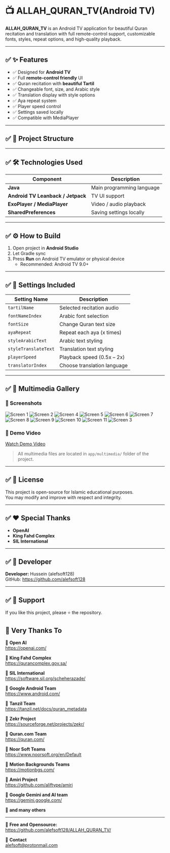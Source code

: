 # 📺 ALLAH_QURAN_TV(Android TV)

**ALLAH_QURAN_TV** is an Android TV application for beautiful Quran recitation and translation with full remote-control support, customizable fonts, styles, repeat options, and high-quality playback.

---

## ✅ ✨ Features

- ✅ Designed for **Android TV**  
- ✅ Full **remote-control friendly** UI  
- ✅ Quran recitation with **beautiful Tartil**  
- ✅ Changeable font, size, and Arabic style  
- ✅ Translation display with style options  
- ✅ Aya repeat system  
- ✅ Player speed control  
- ✅ Settings saved locally  
- ✅ Compatible with MediaPlayer

---

## ✅ 📂 Project Structure


---

## ✅ 🛠 Technologies Used

| Component | Description |
|----------|-------------|
| **Java** | Main programming language |
| **Android TV Leanback / Jetpack** | TV UI support |
| **ExoPlayer / MediaPlayer** | Video / audio playback |
| **SharedPreferences** | Saving settings locally |

---

## ✅ ⚙️ How to Build

1. Open project in **Android Studio**
2. Let Gradle sync
3. Press **Run** on Android TV emulator or physical device  
   - Recommended: Android TV 9.0+

---

## ✅ 🔧 Settings Included

| Setting Name | Description |
|--------------|-------------|
| `tartilName` | Selected recitation audio |
| `fontNameIndex` | Arabic font selection |
| `fontSize` | Change Quran text size |
| `ayaRepeat` | Repeat each aya (x times) |
| `styleArabicText` | Arabic text styling |
| `styleTranslateText` | Translation text styling |
| `playerSpeed` | Playback speed (0.5x – 2x) |
| `translatorIndex` | Choose translation language |

---

## ✅ 🎨 Multimedia Gallery

### 📸 Screenshots

![Screen 1](app/multimedia/1.png)
![Screen 2](app/multimedia/2.png)
![Screen 4](app/multimedia/4.png)
![Screen 5](app/multimedia/5.png)
![Screen 6](app/multimedia/6.png)
![Screen 7](app/multimedia/7.png)
![Screen 8](app/multimedia/8.png)
![Screen 9](app/multimedia/9.png)
![Screen 10](app/multimedia/10.png)
![Screen 11](app/multimedia/11.png)
![Screen 3](app/multimedia/3.png)

### 🎥 Demo Video

[Watch Demo Video](app/multimedia/1.mp4)

> All multimedia files are located in `app/multimedia/` folder of the project.

---

## ✅ 📜 License

This project is open-source for Islamic educational purposes.  
You may modify and improve with respect and integrity.

---

## ✅ ❤️ Special Thanks

- **OpenAI**
- **King Fahd Complex**
- **SIL International**

---

## ✅ 👤 Developer

**Developer:** Hussein (alefsoft128)  
GitHub: https://github.com/alefsoft128

---

## ✅ 🌟 Support

If you like this project, please ⭐ the repository.

## 🌸 Very Thanks To

🌸 **Open AI**  
https://openai.com/

🌸 **King Fahd Complex**  
https://qurancomplex.gov.sa/

🌸 **SIL International**  
https://software.sil.org/scheherazade/

🌸 **Google Android Team**  
https://www.android.com/

🌸 **Tanzil Team**  
https://tanzil.net/docs/quran_metadata

🌸 **Zekr Project**  
https://sourceforge.net/projects/zekr/

🌸 **Quran.com Team**  
https://quran.com/

🌸 **Noor Soft Teams**  
https://www.noorsoft.org/en/Default

🌸 **Motion Backgrounds Teams**  
https://motionbgs.com/

🌸 **Amiri Project**  
https://github.com/aliftype/amiri

🌸 **Google Gemini and AI team**  
https://gemini.google.com/

🌸 **and many others**  

---

🌸 **Free and Opensource:**  
https://github.com/alefsoft128/ALLAH_QURAN_TV/

📩 **Contact**  
alefsoft@protonmail.com
